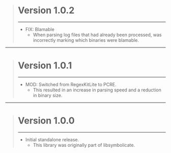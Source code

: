 > # Version 1.0.2
> - - -
> * FIX: Blamable
>     * When parsing log files that had already been processed, was incorrectly marking which binaries were blamable.

- - -

> # Version 1.0.1
> - - -
> * MOD: Switched from RegexKitLite to PCRE.
>     * This resulted in an increase in parsing speed and a reduction in binary size.

- - -

> # Version 1.0.0
> - - -
> * Initial standalone release.
>     * This library was originally part of libsymbolicate.
